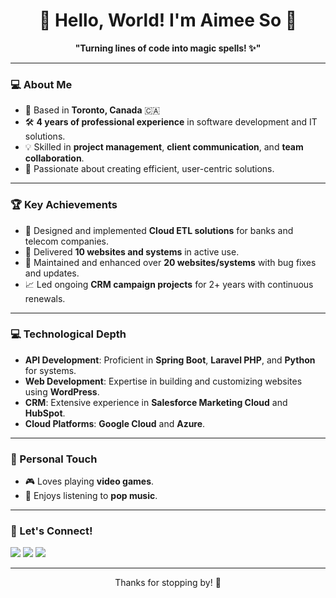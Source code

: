 <h1 align="center">
  🌸 Hello, World! I'm Aimee So 🌸
</h1>
<!-- <p align="center">
  <img src="URL_TO_AN_ANIME_BANNER_IMAGE" alt="Anime banner" style="border-radius: 15px;">
</p> -->

<p align="center">
  <b>"Turning lines of code into magic spells! ✨"</b>
</p>

---

### 💻 About Me
- 📍 Based in **Toronto, Canada** 🇨🇦  
- 🛠 **4 years of professional experience** in software development and IT solutions.  
- 💡 Skilled in **project management**, **client communication**, and **team collaboration**.  
- 🌟 Passionate about creating efficient, user-centric solutions.  

---

### 🏆 Key Achievements
- 🚀 Designed and implemented **Cloud ETL solutions** for banks and telecom companies.  
- 🎯 Delivered **10 websites and systems** in active use.  
- 🔧 Maintained and enhanced over **20 websites/systems** with bug fixes and updates.  
- 📈 Led ongoing **CRM campaign projects** for 2+ years with continuous renewals.  

---

### 💻 Technological Depth
- **API Development**: Proficient in **Spring Boot**, **Laravel PHP**, and **Python** for systems.  
- **Web Development**: Expertise in building and customizing websites using **WordPress**. 
- **CRM**: Extensive experience in **Salesforce Marketing Cloud** and **HubSpot**.  
- **Cloud Platforms**: **Google Cloud** and **Azure**.  

---

### 🌈 Personal Touch
- 🎮 Loves playing **video games**.  
- 🎵 Enjoys listening to **pop music**.  

---

### 🌈 Let's Connect!
<a href="https://www.linkedin.com/in/aimee-so-4b46761a5/"><img src="https://img.shields.io/badge/LinkedIn-0077B5?style=flat&logo=linkedin&logoColor=white"></a>
<a href="#"><img src="https://img.shields.io/badge/Portfolio-FF69B4?style=flat&logo=flower&logoColor=white"></a>
<a href="mailto:aimee18222724@yahoo.com.hk"><img src="https://img.shields.io/badge/Email-EA4335?style=flat&logo=gmail&logoColor=white"></a>

---

<!-- <p align="center">
  <img src="URL_TO_ANIME_CHIBI_IMAGE" alt="Anime Chibi" style="border-radius: 15px; width: 200px;"> --!>
</p>
<p align="center">
  Thanks for stopping by! 🍡
</p>
